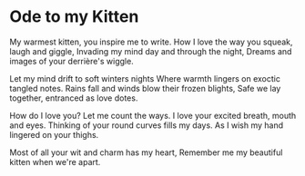 # Ode to my Kitten


My warmest kitten, you inspire me to write.
How I love the way you squeak, laugh and giggle,
Invading my mind day and through the night,
Dreams and images of your derrière's wiggle.

Let my mind drift to soft winters nights
Where warmth lingers on exoctic tangled notes.
Rains fall and winds blow their frozen blights,
Safe we lay together, entranced as love dotes.

How do I love you? Let me count the ways.
I love your excited breath, mouth and eyes.
Thinking of your round curves fills my days.
As I wish my hand lingered on your thighs.

Most of all your wit and charm has my heart,
Remember me my beautiful kitten when we're apart.
